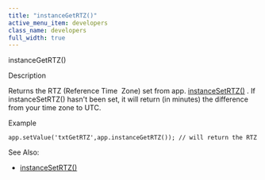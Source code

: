 ```yaml
---
title: "instanceGetRTZ()"
active_menu_item: developers
class_name: developers
full_width: true
---
```



instanceGetRTZ()

Description

Returns the RTZ (Reference Time  Zone) set from app. [instanceSetRTZ()](instancesetrtz.htm) . If instanceSetRTZ() hasn't been set, it will return (in minutes) the difference from your time zone to UTC.

Example

    app.setValue('txtGetRTZ',app.instanceGetRTZ()); // will return the RTZ if set
   

See Also:

 - [instanceSetRTZ()](instancesetrtz.htm)

